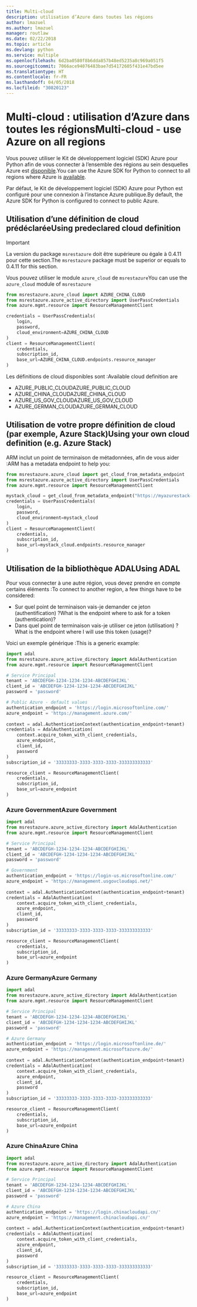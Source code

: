 ```yaml
---
title: Multi-cloud
description: utilisation d’Azure dans toutes les régions
author: lmazuel
ms.author: lmazuel
manager: routlaw
ms.date: 02/22/2018
ms.topic: article
ms.devlang: python
ms.service: multiple
ms.openlocfilehash: 6d2ba0580f8b6dda857b48ed5235a8c969a051f5
ms.sourcegitcommit: 7066ace94076483bae7d54172605f431e47bd5ee
ms.translationtype: HT
ms.contentlocale: fr-FR
ms.lasthandoff: 04/05/2018
ms.locfileid: "30820123"
---
```

# <a name="multi-cloud---use-azure-on-all-regions"></a><span data-ttu-id="70c33-103">Multi-cloud : utilisation d’Azure dans toutes les régions</span><span class="sxs-lookup"><span data-stu-id="70c33-103">Multi-cloud - use Azure on all regions</span></span>

<span data-ttu-id="70c33-104">Vous pouvez utiliser le Kit de développement logiciel (SDK) Azure pour Python afin de vous connecter à l’ensemble des régions au sein desquelles Azure est [disponible](https://azure.microsoft.com/regions/services).</span><span class="sxs-lookup"><span data-stu-id="70c33-104">You can use the Azure SDK for Python to connect to all regions where Azure is [available](https://azure.microsoft.com/regions/services).</span></span>

<span data-ttu-id="70c33-105">Par défaut, le Kit de développement logiciel (SDK) Azure pour Python est configuré pour une connexion à l’instance Azure publique.</span><span class="sxs-lookup"><span data-stu-id="70c33-105">By default, the Azure SDK for Python is configured to connect to public Azure.</span></span>

## <a name="using-predeclared-cloud-definition"></a><span data-ttu-id="70c33-106">Utilisation d’une définition de cloud prédéclarée</span><span class="sxs-lookup"><span data-stu-id="70c33-106">Using predeclared cloud definition</span></span>

> [!IMPORTANT]
> <span data-ttu-id="70c33-107">La version du package `msrestazure` doit être supérieure ou égale à 0.4.11 pour cette section.</span><span class="sxs-lookup"><span data-stu-id="70c33-107">The `msrestazure` package must be superior or equals to 0.4.11 for this section.</span></span>

<span data-ttu-id="70c33-108">Vous pouvez utiliser le module `azure_cloud` de `msrestazure`</span><span class="sxs-lookup"><span data-stu-id="70c33-108">You can use the `azure_cloud` module of `msrestazure`</span></span>

```python
from msrestazure.azure_cloud import AZURE_CHINA_CLOUD
from msrestazure.azure_active_directory import UserPassCredentials
from azure.mgmt.resource import ResourceManagementClient

credentials = UserPassCredentials(
    login,
    password,
    cloud_environment=AZURE_CHINA_CLOUD
)
client = ResourceManagementClient(
    credentials,
    subscription_id,
    base_url=AZURE_CHINA_CLOUD.endpoints.resource_manager
)
``` 
  
<span data-ttu-id="70c33-109">Les définitions de cloud disponibles sont :</span><span class="sxs-lookup"><span data-stu-id="70c33-109">Available cloud definition are</span></span>
  - <span data-ttu-id="70c33-110">AZURE_PUBLIC_CLOUD</span><span class="sxs-lookup"><span data-stu-id="70c33-110">AZURE_PUBLIC_CLOUD</span></span>
  - <span data-ttu-id="70c33-111">AZURE_CHINA_CLOUD</span><span class="sxs-lookup"><span data-stu-id="70c33-111">AZURE_CHINA_CLOUD</span></span>
  - <span data-ttu-id="70c33-112">AZURE_US_GOV_CLOUD</span><span class="sxs-lookup"><span data-stu-id="70c33-112">AZURE_US_GOV_CLOUD</span></span>
  - <span data-ttu-id="70c33-113">AZURE_GERMAN_CLOUD</span><span class="sxs-lookup"><span data-stu-id="70c33-113">AZURE_GERMAN_CLOUD</span></span>

## <a name="using-your-own-cloud-definition-eg-azure-stack"></a><span data-ttu-id="70c33-114">Utilisation de votre propre définition de cloud (par exemple, Azure Stack)</span><span class="sxs-lookup"><span data-stu-id="70c33-114">Using your own cloud definition (e.g. Azure Stack)</span></span>
<span data-ttu-id="70c33-115">ARM inclut un point de terminaison de métadonnées, afin de vous aider :</span><span class="sxs-lookup"><span data-stu-id="70c33-115">ARM has a metadata endpoint to help you:</span></span>

```python
from msrestazure.azure_cloud import get_cloud_from_metadata_endpoint
from msrestazure.azure_active_directory import UserPassCredentials
from azure.mgmt.resource import ResourceManagementClient

mystack_cloud = get_cloud_from_metadata_endpoint("https://myazurestack-arm-endpoint.com")
credentials = UserPassCredentials(
    login,
    password,
    cloud_environment=mystack_cloud
)
client = ResourceManagementClient(
    credentials,
    subscription_id,
    base_url=mystack_cloud.endpoints.resource_manager
)
```
## <a name="using-adal"></a><span data-ttu-id="70c33-116">Utilisation de la bibliothèque ADAL</span><span class="sxs-lookup"><span data-stu-id="70c33-116">Using ADAL</span></span>

<span data-ttu-id="70c33-117">Pour vous connecter à une autre région, vous devez prendre en compte certains éléments :</span><span class="sxs-lookup"><span data-stu-id="70c33-117">To connect to another region, a few things have to be considered:</span></span>

- <span data-ttu-id="70c33-118">Sur quel point de terminaison vais-je demander ce jeton (authentification) ?</span><span class="sxs-lookup"><span data-stu-id="70c33-118">What is the endpoint where to ask for a token (authentication)?</span></span>
- <span data-ttu-id="70c33-119">Dans quel point de terminaison vais-je utiliser ce jeton (utilisation) ?</span><span class="sxs-lookup"><span data-stu-id="70c33-119">What is the endpoint where I will use this token (usage)?</span></span>

<span data-ttu-id="70c33-120">Voici un exemple générique :</span><span class="sxs-lookup"><span data-stu-id="70c33-120">This is a generic example:</span></span>

```python
import adal
from msrestazure.azure_active_directory import AdalAuthentication
from azure.mgmt.resource import ResourceManagementClient

# Service Principal
tenant = 'ABCDEFGH-1234-1234-1234-ABCDEFGHIJKL'
client_id = 'ABCDEFGH-1234-1234-1234-ABCDEFGHIJKL'
password = 'password'

# Public Azure - default values
authentication_endpoint = 'https://login.microsoftonline.com/'
azure_endpoint = 'https://management.azure.com/'
    
context = adal.AuthenticationContext(authentication_endpoint+tenant)
credentials = AdalAuthentication(
    context.acquire_token_with_client_credentials,
    azure_endpoint,
    client_id,
    password
)
subscription_id = '33333333-3333-3333-3333-333333333333'

resource_client = ResourceManagementClient(
    credentials,
    subscription_id,
    base_url=azure_endpoint
)
```

### <a name="azure-government"></a><span data-ttu-id="70c33-121">Azure Government</span><span class="sxs-lookup"><span data-stu-id="70c33-121">Azure Government</span></span>
```python
import adal
from msrestazure.azure_active_directory import AdalAuthentication
from azure.mgmt.resource import ResourceManagementClient

# Service Principal
tenant = 'ABCDEFGH-1234-1234-1234-ABCDEFGHIJKL'
client_id = 'ABCDEFGH-1234-1234-1234-ABCDEFGHIJKL'
password = 'password'

# Government
authentication_endpoint = 'https://login-us.microsoftonline.com/'
azure_endpoint = 'https://management.usgovcloudapi.net/'
    
context = adal.AuthenticationContext(authentication_endpoint+tenant)
credentials = AdalAuthentication(
    context.acquire_token_with_client_credentials,
    azure_endpoint,
    client_id,
    password
)
subscription_id = '33333333-3333-3333-3333-333333333333'

resource_client = ResourceManagementClient(
    credentials,
    subscription_id,
    base_url=azure_endpoint
)
```

### <a name="azure-germany"></a><span data-ttu-id="70c33-122">Azure Germany</span><span class="sxs-lookup"><span data-stu-id="70c33-122">Azure Germany</span></span>
```python
import adal
from msrestazure.azure_active_directory import AdalAuthentication
from azure.mgmt.resource import ResourceManagementClient

# Service Principal
tenant = 'ABCDEFGH-1234-1234-1234-ABCDEFGHIJKL'
client_id = 'ABCDEFGH-1234-1234-1234-ABCDEFGHIJKL'
password = 'password'

# Azure Germany
authentication_endpoint = 'https://login.microsoftonline.de/'
azure_endpoint = 'https://management.microsoftazure.de/'
    
context = adal.AuthenticationContext(authentication_endpoint+tenant)
credentials = AdalAuthentication(
    context.acquire_token_with_client_credentials,
    azure_endpoint,
    client_id,
    password
)
subscription_id = '33333333-3333-3333-3333-333333333333'

resource_client = ResourceManagementClient(
    credentials,
    subscription_id,
    base_url=azure_endpoint
)
```

### <a name="azure-china"></a><span data-ttu-id="70c33-123">Azure China</span><span class="sxs-lookup"><span data-stu-id="70c33-123">Azure China</span></span>
```python
import adal
from msrestazure.azure_active_directory import AdalAuthentication
from azure.mgmt.resource import ResourceManagementClient

# Service Principal
tenant = 'ABCDEFGH-1234-1234-1234-ABCDEFGHIJKL'
client_id = 'ABCDEFGH-1234-1234-1234-ABCDEFGHIJKL'
password = 'password'

# Azure China
authentication_endpoint = 'https://login.chinacloudapi.cn/'
azure_endpoint = 'https://management.chinacloudapi.cn/'
    
context = adal.AuthenticationContext(authentication_endpoint+tenant)
credentials = AdalAuthentication(
    context.acquire_token_with_client_credentials,
    azure_endpoint,
    client_id,
    password
)
subscription_id = '33333333-3333-3333-3333-333333333333'

resource_client = ResourceManagementClient(
    credentials,
    subscription_id,
    base_url=azure_endpoint
)
```
